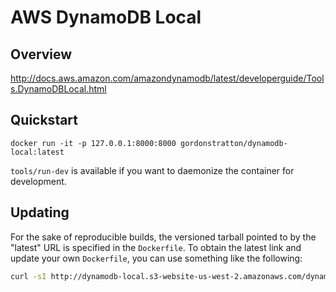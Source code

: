 # AWS DynamoDB Local

## Overview

http://docs.aws.amazon.com/amazondynamodb/latest/developerguide/Tools.DynamoDBLocal.html

## Quickstart

`docker run -it -p 127.0.0.1:8000:8000 gordonstratton/dynamodb-local:latest`

`tools/run-dev` is available if you want to daemonize the container for
development.

## Updating

For the sake of reproducible builds, the versioned tarball pointed to by the
"latest" URL is specified in the `Dockerfile`. To obtain the latest link and
update your own `Dockerfile`, you can use something like the following:

```sh
curl -sI http://dynamodb-local.s3-website-us-west-2.amazonaws.com/dynamodb_local_latest.tar.gz | grep ^Location: | cut -c11-
```
